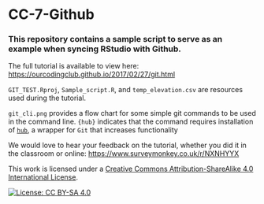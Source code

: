 # CC-7-Github

### This repository contains a sample script to serve as an example when syncing RStudio with Github.

The full tutorial is available to view here: https://ourcodingclub.github.io/2017/02/27/git.html

`GIT_TEST.Rproj`, `Sample_script.R`, and `temp_elevation.csv` are resources used during the tutorial.

`git_cli.png` provides a flow chart for some simple git commands to be used in the command line. `{hub}` indicates that the command requires installation of [`hub`](https://github.com/github/hub), a wrapper for `Git` that increases functionality 

We would love to hear your feedback on the tutorial, whether you did it in the classroom or online: 
https://www.surveymonkey.co.uk/r/NXNHYYX

This work is licensed under a [Creative Commons Attribution-ShareAlike 4.0 International License](https://creativecommons.org/licenses/by-sa/4.0/).

[![License: CC BY-SA 4.0](https://licensebuttons.net/l/by-sa/4.0/80x15.png)](https://creativecommons.org/licenses/by-sa/4.0/)
